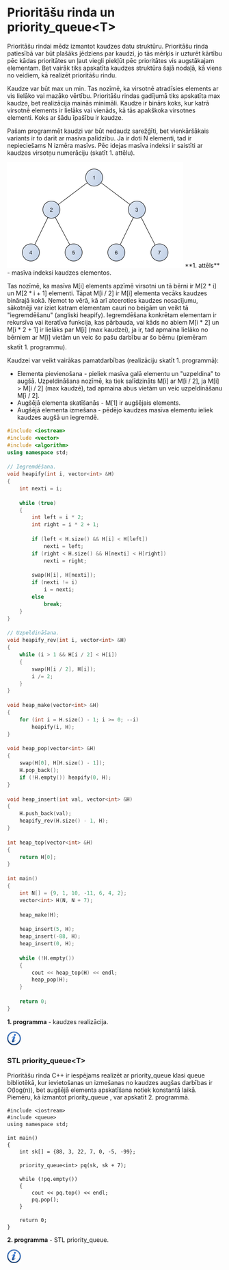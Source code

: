 # Prioritāšu rinda un priority_queue&lt;T&gt;

Prioritāšu rindai mēdz izmantot kaudzes datu struktūru. Prioritāšu rinda patiesībā var būt plašāks jēdziens par kaudzi, jo tās mērķis ir uzturēt kārtību pēc kādas prioritātes un ļaut viegli piekļūt pēc prioritātes vis augstākajam elementam. Bet vairāk tiks apskatīta kaudzes struktūra šajā nodaļā, kā viens no veidiem, kā realizēt prioritāšu rindu.

Kaudze var būt max un min. Tas nozīmē, ka virsotnē atradīsies elements ar vis lielāko vai mazāko vērtību. Prioritāšu rindas gadījumā tiks apskatīta max kaudze, bet realizācija mainās minimāli. Kaudze ir binārs koks, kur katrā virsotnē elements ir lielāks vai vienāds, kā tās apakškoka virsotnes elementi. Koks ar šādu īpašību ir kaudze. 

Pašam programmēt kaudzi var būt nedaudz sarežģīti, bet vienkāršākais variants ir to darīt ar masīva palīdzību. Ja ir doti N elementi, tad ir nepieciešams N izmēra masīvs. Pēc idejas masīva indeksi ir saistīti ar kaudzes virsotņu numerāciju (skatīt 1. attēlu).

<img alt="Kaudze" src="/media/theory/heap.png" />
**1. attēls** - masīva indeksi kaudzes elementos.

Tas nozīmē, ka masīva M[i] elements apzīmē virsotni un tā bērni ir M[2 * i] un M[2 * i + 1] elementi. Tāpat M[i / 2] ir M[i] elementa vecāks kaudzes binārajā kokā. Ņemot to vērā, kā arī atceroties kaudzes nosacījumu, sākotnēji var iziet katram elementam cauri no beigām un veikt tā "iegremdēšanu" (angliski heapify). Iegremdēšana konkrētam elementam ir rekursīva vai iteratīva funkcija, kas pārbauda, vai kāds no abiem M[i * 2] un M[i * 2 + 1] ir lielāks par M[i] (max kaudzei), ja ir, tad apmaina lielāko no bērniem ar M[i] vietām un veic šo pašu darbību ar šo bērnu (piemēram skatīt 1. programmu).

Kaudzei var veikt vairākas pamatdarbības (realizāciju skatīt 1. programmā):

- Elementa pievienošana - pieliek masīva galā elementu un "uzpeldina" to augšā. Uzpeldināšana nozīmē, ka tiek salīdzināts M[i] ar M[i / 2], ja M[i] > M[i / 2] (max kaudzē), tad apmaina abus vietām un veic uzpeldināšanu M[i / 2].
- Augšējā elementa skatīšanās - M[1] ir augšējais elements.
- Augšējā elementa izmešana - pēdējo kaudzes masīva elementu ieliek kaudzes augšā un iegremdē.

```cpp
#include <iostream>
#include <vector>
#include <algorithm>
using namespace std;

// Iegremdēšana.
void heapify(int i, vector<int> &H)
{
    int nexti = i;

    while (true)
    {
        int left = i * 2;
        int right = i * 2 + 1;

        if (left < H.size() && H[i] < H[left])
            nexti = left;
        if (right < H.size() && H[nexti] < H[right])
            nexti = right;

        swap(H[i], H[nexti]);
        if (nexti != i)
            i = nexti;
        else
            break;
    }
}

// Uzpeldināšana.
void heapify_rev(int i, vector<int> &H)
{
    while (i > 1 && H[i / 2] < H[i])
    {
        swap(H[i / 2], H[i]);
        i /= 2;
    }
}

void heap_make(vector<int> &H)
{
    for (int i = H.size() - 1; i >= 0; --i)
        heapify(i, H);
}

void heap_pop(vector<int> &H)
{
    swap(H[0], H[H.size() - 1]);
    H.pop_back();
    if (!H.empty()) heapify(0, H);
}

void heap_insert(int val, vector<int> &H)
{
    H.push_back(val);
    heapify_rev(H.size() - 1, H);
}

int heap_top(vector<int> &H)
{
    return H[0];
}

int main()
{
    int N[] = {9, 1, 10, -11, 6, 4, 2};
    vector<int> H(N, N + 7);

    heap_make(H);

    heap_insert(5, H);
    heap_insert(-88, H);
    heap_insert(0, H);

    while (!H.empty())
    {
        cout << heap_top(H) << endl;
        heap_pop(H);
    }

    return 0;
}
```

**1. programma** - kaudzes realizācija.

<a href="http://en.wikipedia.org/wiki/Binary_search_tree" target="_blank">![Vairāk informācija](/media/theory/information.png)</a>

### STL priority_queue&lt;T&gt;

Prioritāšu rinda C++ ir iespējams realizēt ar priority_queue klasi queue bibliotēkā, kur ievietošanas un izmešanas no kaudzes augšas darbības ir O(log(n)), bet augšējā elementa apskatīšana notiek konstantā laikā. Piemēru, kā izmantot priority_queue , var apskatīt 2. programmā.

```
#include <iostream>
#include <queue>
using namespace std;

int main()
{
    int sk[] = {88, 3, 22, 7, 0, -5, -99};

    priority_queue<int> pq(sk, sk + 7);

    while (!pq.empty())
    {
        cout << pq.top() << endl;
        pq.pop();
    }

    return 0;
}
```

**2. programma** - STL priority_queue.

<a href="http://www.cplusplus.com/reference/queue/priority_queue/" target="_blank">![Vairāk informācija](/media/theory/information.png)</a>
